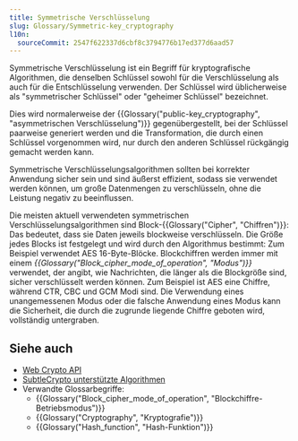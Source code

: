 ```yaml
---
title: Symmetrische Verschlüsselung
slug: Glossary/Symmetric-key_cryptography
l10n:
  sourceCommit: 2547f622337d6cbf8c3794776b17ed377d6aad57
---
```


Symmetrische Verschlüsselung ist ein Begriff für kryptografische Algorithmen, die denselben Schlüssel sowohl für die Verschlüsselung als auch für die Entschlüsselung verwenden. Der Schlüssel wird üblicherweise als "symmetrischer Schlüssel" oder "geheimer Schlüssel" bezeichnet.

Dies wird normalerweise der {{Glossary("public-key_cryptography", "asymmetrischen Verschlüsselung")}} gegenübergestellt, bei der Schlüssel paarweise generiert werden und die Transformation, die durch einen Schlüssel vorgenommen wird, nur durch den anderen Schlüssel rückgängig gemacht werden kann.

Symmetrische Verschlüsselungsalgorithmen sollten bei korrekter Anwendung sicher sein und sind äußerst effizient, sodass sie verwendet werden können, um große Datenmengen zu verschlüsseln, ohne die Leistung negativ zu beeinflussen.

Die meisten aktuell verwendeten symmetrischen Verschlüsselungsalgorithmen sind Block-{{Glossary("Cipher", "Chiffren")}}: Das bedeutet, dass sie Daten jeweils blockweise verschlüsseln. Die Größe jedes Blocks ist festgelegt und wird durch den Algorithmus bestimmt: Zum Beispiel verwendet AES 16-Byte-Blöcke. Blockchiffren werden immer mit einem _{{Glossary("Block_cipher_mode_of_operation", "Modus")}}_ verwendet, der angibt, wie Nachrichten, die länger als die Blockgröße sind, sicher verschlüsselt werden können. Zum Beispiel ist AES eine Chiffre, während CTR, CBC und GCM Modi sind. Die Verwendung eines unangemessenen Modus oder die falsche Anwendung eines Modus kann die Sicherheit, die durch die zugrunde liegende Chiffre geboten wird, vollständig untergraben.

## Siehe auch

- [Web Crypto API](/de/docs/Web/API/Web_Crypto_API)
- [SubtleCrypto unterstützte Algorithmen](/de/docs/Web/API/SubtleCrypto#supported_algorithms)
- Verwandte Glossarbegriffe:
  - {{Glossary("Block_cipher_mode_of_operation", "Blockchiffre-Betriebsmodus")}}
  - {{Glossary("Cryptography", "Kryptografie")}}
  - {{Glossary("Hash_function", "Hash-Funktion")}}
